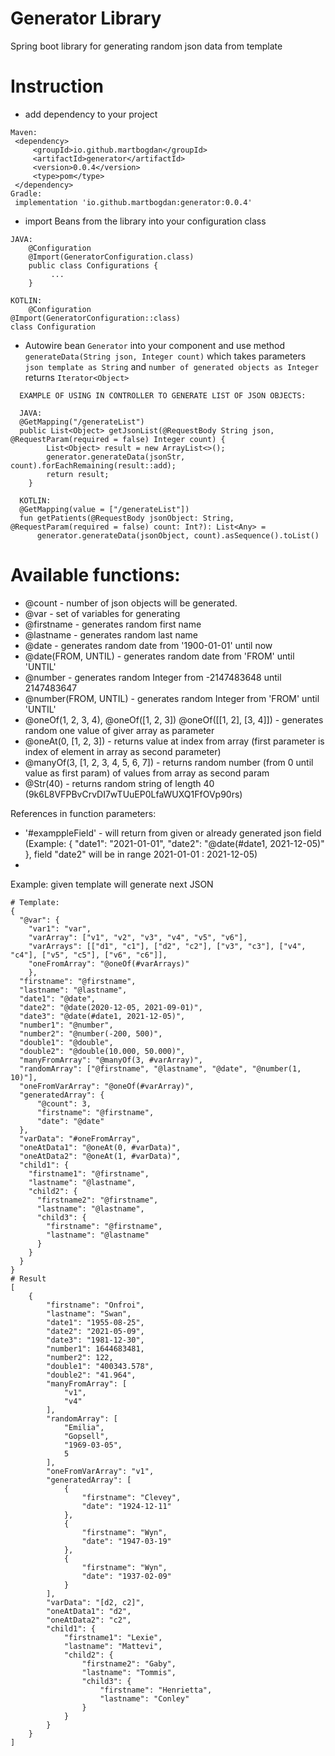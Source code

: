 # Generator Library
Spring boot library for generating random json data from template

# Instruction
* add dependency to your project
```
Maven: 
 <dependency>
     <groupId>io.github.martbogdan</groupId>
     <artifactId>generator</artifactId>
     <version>0.0.4</version>
     <type>pom</type>
 </dependency>
Gradle:
 implementation 'io.github.martbogdan:generator:0.0.4'
```
* import Beans from the library into your configuration class
```
JAVA:
    @Configuration
    @Import(GeneratorConfiguration.class)
    public class Configurations {
         ...
    }

KOTLIN:
    @Configuration
@Import(GeneratorConfiguration::class)
class Configuration
```
* Autowire bean ```Generator``` into your component and use method ```generateData(String json, Integer count)``` 
  which takes parameters ```json template as String``` and ```number of generated objects as Integer``` returns ```Iterator<Object>```
```
  EXAMPLE OF USING IN CONTROLLER TO GENERATE LIST OF JSON OBJECTS:
  
  JAVA:
  @GetMapping("/generateList")
  public List<Object> getJsonList(@RequestBody String json, @RequestParam(required = false) Integer count) {
        List<Object> result = new ArrayList<>();
        generator.generateData(jsonStr, count).forEachRemaining(result::add);
        return result;
    }
  
  KOTLIN:
  @GetMapping(value = ["/generateList"])
  fun getPatients(@RequestBody jsonObject: String, @RequestParam(required = false) count: Int?): List<Any> =
      generator.generateData(jsonObject, count).asSequence().toList()
```
# Available functions:
* @count - number of json objects will be generated.
* @var - set of variables for generating
* @firstname - generates random first name
* @lastname - generates random last name
* @date - generates random date from '1900-01-01' until now
* @date(FROM, UNTIL) - generates random date from 'FROM' until 'UNTIL'
* @number - generates random Integer from -2147483648 until 2147483647
* @number(FROM, UNTIL) - generates random Integer from 'FROM' until 'UNTIL'
* @oneOf(1, 2, 3, 4), @oneOf([1, 2, 3]) @oneOf([[1, 2], [3, 4]]) - generates random one value of giver array as parameter
* @oneAt(0, [1, 2, 3]) - returns value at index from array (first parameter is index of element in array as second parameter)
* @manyOf(3, [1, 2, 3, 4, 5, 6, 7]) - returns random number (from 0 until value as first param) of values from array as second param
* @Str(40) - returns random string of length 40 (9k6L8VFPBvCrvDI7wTUuEP0LfaWUXQ1FfOVp90rs)

References in function parameters:
* '#examppleField' - will return from given or already generated json field 
 (Example: { "date1": "2021-01-01", "date2": "@date(#date1, 2021-12-05)" }, field "date2" will be in range 2021-01-01 : 2021-12-05)
*
Example:
given template will generate next JSON
```
# Template:
{
  "@var": {
    "var1": "var",
    "varArray": ["v1", "v2", "v3", "v4", "v5", "v6"],
    "varArrays": [["d1", "c1"], ["d2", "c2"], ["v3", "c3"], ["v4", "c4"], ["v5", "c5"], ["v6", "c6"]],
    "oneFromArray": "@oneOf(#varArrays)" 
    },
  "firstname": "@firstname",
  "lastname": "@lastname",
  "date1": "@date",
  "date2": "@date(2020-12-05, 2021-09-01)",
  "date3": "@date(#date1, 2021-12-05)",
  "number1": "@number",
  "number2": "@number(-200, 500)",
  "double1": "@double",
  "double2": "@double(10.000, 50.000)",
  "manyFromArray": "@manyOf(3, #varArray)",
  "randomArray": ["@firstname", "@lastname", "@date", "@number(1, 10)"],
  "oneFromVarArray": "@oneOf(#varArray)",
  "generatedArray": {
      "@count": 3,
      "firstname": "@firstname",
      "date": "@date"
  },
  "varData": "#oneFromArray",
  "oneAtData1": "@oneAt(0, #varData)",
  "oneAtData2": "@oneAt(1, #varData)",
  "child1": {
    "firstname1": "@firstname",
    "lastname": "@lastname",
    "child2": {
      "firstname2": "@firstname",
      "lastname": "@lastname",
      "child3": {
        "firstname": "@firstname",
        "lastname": "@lastname"
      }
    }
  }
}
# Result
[
    {
        "firstname": "Onfroi",
        "lastname": "Swan",
        "date1": "1955-08-25",
        "date2": "2021-05-09",
        "date3": "1981-12-30",
        "number1": 1644683481,
        "number2": 122,
        "double1": "400343.578",
        "double2": "41.964",
        "manyFromArray": [
            "v1",
            "v4"
        ],
        "randomArray": [
            "Emilia",
            "Gopsell",
            "1969-03-05",
            5
        ],
        "oneFromVarArray": "v1",
        "generatedArray": [
            {
                "firstname": "Clevey",
                "date": "1924-12-11"
            },
            {
                "firstname": "Wyn",
                "date": "1947-03-19"
            },
            {
                "firstname": "Wyn",
                "date": "1937-02-09"
            }
        ],
        "varData": "[d2, c2]",
        "oneAtData1": "d2",
        "oneAtData2": "c2",
        "child1": {
            "firstname1": "Lexie",
            "lastname": "Mattevi",
            "child2": {
                "firstname2": "Gaby",
                "lastname": "Tommis",
                "child3": {
                    "firstname": "Henrietta",
                    "lastname": "Conley"
                }
            }
        }
    }
]
```


